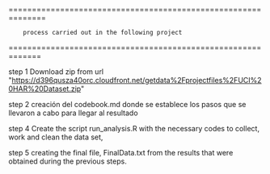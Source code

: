 
==============================================================

        process carried out in the following project

=============================================================

step 1
Download zip from url "https://d396qusza40orc.cloudfront.net/getdata%2Fprojectfiles%2FUCI%20HAR%20Dataset.zip"

step 2
creación del codebook.md donde se establece los pasos que se llevaron a cabo para llegar al resultado


step 4
Create the script run_analysis.R with the necessary codes to collect, work and clean the data set,


step 5
creating the final file, FinalData.txt from the results that were obtained during the previous steps.
